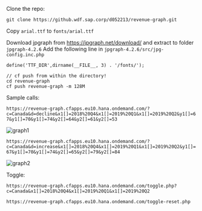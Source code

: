 Clone the repo: 
```
git clone https://github.wdf.sap.corp/d052213/revenue-graph.git
```

Copy `arial.ttf` to `fonts/arial.ttf`


Download jpgraph from https://jpgraph.net/download/ and extract to folder `jpgraph-4.2.6`
Add the following line in `jpgraph-4.2.6/src/jpg-config.inc.php`

```
define('TTF_DIR',dirname(__FILE__, 3) . '/fonts/');
```

```
// cf push from within the directory! 
cd revenue-graph
cf push revenue-graph -m 128M
```



Sample calls:

``` https://revenue-graph.cfapps.eu10.hana.ondemand.com/?c=Canada&d=decline&x1[]=2018%20Q4&x1[]=2019%20Q1&x1[]=2019%20Q2&y1[]=67&y1[]=70&y1[]=74&y2[]=64&y2[]=61&y2[]=53  ```

![graph1](https://revenue-graph.cfapps.eu10.hana.ondemand.com/graph.php?c=Canada&d=decline&x1[]=2018%20Q4&x1[]=2019%20Q1&x1[]=2019%20Q2&y1[]=67&y1[]=70&y1[]=74&y2[]=64&y2[]=61&y2[]=53)


``` https://revenue-graph.cfapps.eu10.hana.ondemand.com/?c=Canada&d=increase&x1[]=2018%20Q4&x1[]=2019%20Q1&x1[]=2019%20Q2&y1[]=67&y1[]=70&y1[]=74&y2[]=65&y2[]=79&y2[]=84 ```

![graph2](https://revenue-graph.cfapps.eu10.hana.ondemand.com/graph.php?c=Canada&d=increase&x1[]=2018%20Q4&x1[]=2019%20Q1&x1[]=2019%20Q2&y1[]=67&y1[]=70&y1[]=74&y2[]=65&y2[]=79&y2[]=84)


Toggle:

``` https://revenue-graph.cfapps.eu10.hana.ondemand.com/toggle.php?c=Canada&x1[]=2018%20Q4&x1[]=2019%20Q1&x1[]=2019%20Q2  ```

``` https://revenue-graph.cfapps.eu10.hana.ondemand.com/toggle-reset.php  ```


